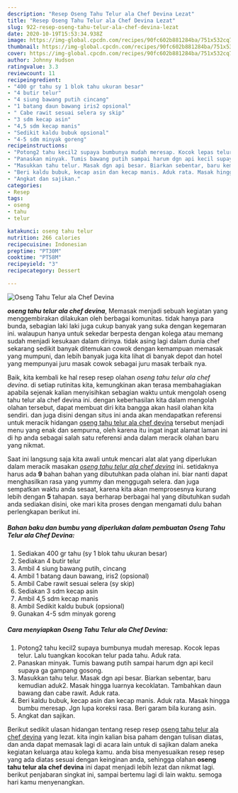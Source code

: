 ```yaml
---
description: "Resep Oseng Tahu Telur ala Chef Devina Lezat"
title: "Resep Oseng Tahu Telur ala Chef Devina Lezat"
slug: 922-resep-oseng-tahu-telur-ala-chef-devina-lezat
date: 2020-10-19T15:53:34.938Z
image: https://img-global.cpcdn.com/recipes/90fc602b881284ba/751x532cq70/oseng-tahu-telur-ala-chef-devina-foto-resep-utama.jpg
thumbnail: https://img-global.cpcdn.com/recipes/90fc602b881284ba/751x532cq70/oseng-tahu-telur-ala-chef-devina-foto-resep-utama.jpg
cover: https://img-global.cpcdn.com/recipes/90fc602b881284ba/751x532cq70/oseng-tahu-telur-ala-chef-devina-foto-resep-utama.jpg
author: Johnny Hudson
ratingvalue: 3.3
reviewcount: 11
recipeingredient:
- "400 gr tahu sy 1 blok tahu ukuran besar"
- "4 butir telur"
- "4 siung bawang putih cincang"
- "1 batang daun bawang iris2 opsional"
- " Cabe rawit sesuai selera sy skip"
- "3 sdm kecap asin"
- "4,5 sdm kecap manis"
- "Sedikit kaldu bubuk opsional"
- "4-5 sdm minyak goreng"
recipeinstructions:
- "Potong2 tahu kecil2 supaya bumbunya mudah meresap. Kocok lepas telur. Lalu tuangkan kocokan telur pada tahu. Aduk rata."
- "Panaskan minyak. Tumis bawang putih sampai harum dgn api kecil supaya ga gampang gosong."
- "Masukkan tahu telur. Masak dgn api besar. Biarkan sebentar, baru kemudian aduk2. Masak hingga luarnya kecoklatan. Tambahkan daun bawang dan cabe rawit. Aduk rata."
- "Beri kaldu bubuk, kecap asin dan kecap manis. Aduk rata. Masak hingga bumbu meresap. Jgn lupa koreksi rasa. Beri garam bila kurang asin."
- "Angkat dan sajikan."
categories:
- Resep
tags:
- oseng
- tahu
- telur

katakunci: oseng tahu telur 
nutrition: 266 calories
recipecuisine: Indonesian
preptime: "PT30M"
cooktime: "PT58M"
recipeyield: "3"
recipecategory: Dessert

---
```



![Oseng Tahu Telur ala Chef Devina](https://img-global.cpcdn.com/recipes/90fc602b881284ba/751x532cq70/oseng-tahu-telur-ala-chef-devina-foto-resep-utama.jpg)

<b><i>oseng tahu telur ala chef devina</i></b>, Memasak menjadi sebuah kegiatan yang menggembirakan dilakukan oleh berbagai komunitas. tidak hanya para bunda, sebagian laki laki juga cukup banyak yang suka dengan kegemaran ini. walaupun hanya untuk sekedar berpesta dengan kolega atau memang sudah menjadi kesukaan dalam dirinya. tidak asing lagi dalam dunia chef sekarang sedikit banyak ditemukan cowok dengan kemampuan memasak yang mumpuni, dan lebih banyak juga kita lihat di banyak depot dan hotel yang mempunyai juru masak cowok sebagai juru masak terbaik nya.

Baik, kita kembali ke hal resep resep olahan <i>oseng tahu telur ala chef devina</i>. di setiap rutinitas kita, kemungkinan akan terasa membahagiakan apabila sejenak kalian menyisihkan sebagian waktu untuk mengolah oseng tahu telur ala chef devina ini. dengan keberhasilan kita dalam mengolah olahan tersebut, dapat membuat diri kita bangga akan hasil olahan kita sendiri. dan juga disini dengan situs ini anda akan mendapatkan referensi untuk meracik hidangan <u>oseng tahu telur ala chef devina</u> tersebut menjadi menu yang enak dan sempurna, oleh karena itu ingat ingat alamat laman ini di hp anda sebagai salah satu referensi anda dalam meracik olahan baru yang nikmat.




Saat ini langsung saja kita awali untuk mencari alat alat yang diperlukan dalam meracik masakan <u><i>oseng tahu telur ala chef devina</i></u> ini. setidaknya harus ada <b>9</b> bahan bahan yang dibutuhkan pada olahan ini. biar nanti dapat menghasilkan rasa yang yummy dan menggugah selera. dan juga sempatkan waktu anda sesaat, karena kita akan memprosesnya kurang lebih dengan <b>5</b> tahapan. saya berharap berbagai hal yang dibutuhkan sudah anda sediakan disini, oke mari kita proses dengan mengamati dulu bahan perlengkapan berikut ini.

<!--inarticleads1-->

##### Bahan baku dan bumbu yang diperlukan dalam pembuatan Oseng Tahu Telur ala Chef Devina:

1. Sediakan 400 gr tahu (sy 1 blok tahu ukuran besar)
1. Sediakan 4 butir telur
1. Ambil 4 siung bawang putih, cincang
1. Ambil 1 batang daun bawang, iris2 (opsional)
1. Ambil  Cabe rawit sesuai selera (sy skip)
1. Sediakan 3 sdm kecap asin
1. Ambil 4,5 sdm kecap manis
1. Ambil Sedikit kaldu bubuk (opsional)
1. Gunakan 4-5 sdm minyak goreng




<!--inarticleads2-->

##### Cara menyiapkan Oseng Tahu Telur ala Chef Devina:

1. Potong2 tahu kecil2 supaya bumbunya mudah meresap. Kocok lepas telur. Lalu tuangkan kocokan telur pada tahu. Aduk rata.
1. Panaskan minyak. Tumis bawang putih sampai harum dgn api kecil supaya ga gampang gosong.
1. Masukkan tahu telur. Masak dgn api besar. Biarkan sebentar, baru kemudian aduk2. Masak hingga luarnya kecoklatan. Tambahkan daun bawang dan cabe rawit. Aduk rata.
1. Beri kaldu bubuk, kecap asin dan kecap manis. Aduk rata. Masak hingga bumbu meresap. Jgn lupa koreksi rasa. Beri garam bila kurang asin.
1. Angkat dan sajikan.




Berikut sedikit ulasan hidangan tentang resep resep <u>oseng tahu telur ala chef devina</u> yang lezat. kita ingin kalian bisa paham dengan tulisan diatas, dan anda dapat memasak lagi di acara lain untuk di sajikan dalam aneka kegiatan keluarga atau kolega kamu. anda bisa menyesuaikan resep resep yang ada diatas sesuai dengan keinginan anda, sehingga olahan <b>oseng tahu telur ala chef devina</b> ini dapat menjadi lebih lezat dan nikmat lagi. berikut penjabaran singkat ini, sampai bertemu lagi di lain waktu. semoga hari kamu menyenangkan.
